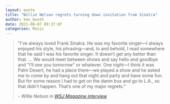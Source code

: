 ```yaml
---
layout: quote
title: "Willie Nelson regrets turning down invitation from Sinatra"
author: ken_booth
date: 2021-06-07 09:27:07
categories: Music
---
```

> "I’ve always loved Frank Sinatra. He was my favorite singer—I always enjoyed his style, his phrasing—and, lo and behold, I read somewhere that he said I was his favorite singer. It doesn’t get any better than that. ... We would meet between shows and say hello and goodbye and "I’ll see you tomorrow" or whatever. One night—I think it was Palm Desert, he had a place there—we played a show and he asked me to come by and hang out that night and party and have some fun. But for some reason I had to get on the damn bus and go to L.A., so that didn’t happen. That’s one of my major regrets."
>
> *\- Willie Nelson in [WSJ Magazine interview](https://www.wsj.com/articles/willie-nelson-interview-profile-11622635975)*
